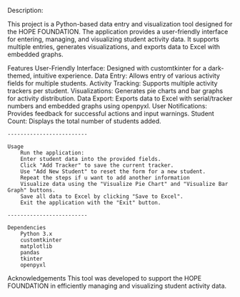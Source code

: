 Description:

This project is a Python-based data entry and visualization tool designed for the HOPE FOUNDATION. The application provides a user-friendly interface for entering, managing, and visualizing student activity data. It supports multiple entries, generates visualizations, and exports data to Excel with embedded graphs.

Features
    User-Friendly Interface: Designed with customtkinter for a dark-themed, intuitive experience.
    Data Entry: Allows entry of various activity fields for multiple students.
    Activity Tracking: Supports multiple activity trackers per student.
    Visualizations: Generates pie charts and bar graphs for activity distribution.
    Data Export: Exports data to Excel with serial/tracker numbers and embedded graphs using openpyxl.
    User Notifications: Provides feedback for successful actions and input warnings.
    Student Count: Displays the total number of students added.

    -------------------------

    Usage
        Run the application:
        Enter student data into the provided fields.
        Click "Add Tracker" to save the current tracker.
        Use "Add New Student" to reset the form for a new student.
        Repeat the steps if u want to add another information
        Visualize data using the "Visualize Pie Chart" and "Visualize Bar Graph" buttons.
        Save all data to Excel by clicking "Save to Excel".
        Exit the application with the "Exit" button.

    -------------------------

    Dependencies
        Python 3.x
        customtkinter
        matplotlib
        pandas
        tkinter
        openpyxl

Acknowledgements
    This tool was developed to support the HOPE FOUNDATION in efficiently managing and visualizing student activity data.
